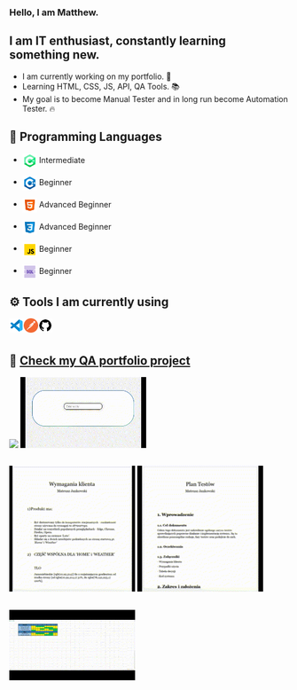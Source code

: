 


### Hello, I am Matthew.

## I am IT enthusiast, constantly learning something new.

- I am currently working on my portfolio. 🔨
- Learning HTML, CSS, JS, API, QA Tools. 📚
- My goal is to become Manual Tester and in long run become Automation Tester. 🔥

## 📜 Programming Languages

- <p><img align="center" width="26px"  src="https://github.com/SeaaRaider/Images/blob/main/icons8-c-sharp-logo-2-48%20(1).png" /> Intermediate</p>
- <p><img align="center" width="26px" src="https://github.com/SeaaRaider/Images/blob/main/icons8-c%2B%2B-48.png" /> Beginner</p>
- <p><img align="center" width="26px" src="https://github.com/SeaaRaider/Images/blob/main/icons8-html5-48.png" /> Advanced Beginner</p>
- <p><img align="center" width="26px" src="https://github.com/SeaaRaider/Images/blob/main/icons8-css3-48.png" /> Advanced Beginner</p>
- <p><img align="center" width="26px" src="https://github.com/SeaaRaider/Images/blob/main/icons8-javascript-48.png" /> Beginner</p>
- <p><img align="center" width="26px" src="https://github.com/SeaaRaider/Images/blob/main/icons8-sql-48.png" /> Beginner</p>

## ⚙️ Tools I am currently using
[<img align="left" width="26px" src="https://github.com/SeaaRaider/Images/blob/main/icons8-visual-studio-code-2019-48.png"/>][github]
[<img align="left" width="26px" src="https://github.com/SeaaRaider/Images/blob/main/icons8-postman-is-the-only-complete-api-development-environment-48.png"/>][github]
[<img align="left" width="26px" src="https://github.com/SeaaRaider/Images/blob/main/icons8-github-48.png"/>][github]
<br>
<br>

## 📝 [Check my QA portfolio project][portfolio-website]


[<img width="45%" src="https://github.com/SeaaRaider/Images/blob/main/Home-Weather.gif"/>][portfolio-website] [<img width="45%" src="https://github.com/SeaaRaider/Images/blob/main/Weather%20box.gif"/>][portfolio-website]
##

[<img width="45%" src="https://github.com/SeaaRaider/Images/blob/main/Wymagania.gif"/>][portfolio-website] [<img width="45%" src="https://github.com/SeaaRaider/Images/blob/main/Plan%20testów.gif"/>][portfolio-website]
##

[<img width="45%" src="https://github.com/SeaaRaider/Images/blob/main/Testy.gif"/>][portfolio-website]



<br>
<br>

[github]: https://github.com/SeaaRaider
[portfolio-website]: https://github.com/SeaaRaider/website
